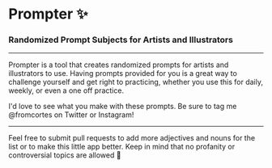 # Prompter ✨
### Randomized Prompt Subjects for Artists and Illustrators

---

Prompter is a tool that creates randomized prompts for artists and illustrators to use. Having prompts provided for you is a great way to challenge yourself and get right to practicing, whether you use this for daily, weekly, or even a one off practice.

I'd love to see what you make with these prompts. Be sure to tag me @fromcortes on Twitter or Instagram!

---

Feel free to submit pull requests to add more adjectives and nouns for the list or to make this little app better. Keep in mind that no profanity or controversial topics are allowed 🙏
